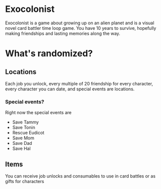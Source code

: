 # Exocolonist

Exocolonist is a game about growing up on an alien planet and is a visual novel card battler time loop game. You have 10 years to survive, hopefully making friendships and lasting memories along the way.

# What's randomized?

## Locations

Each job you unlock, every multiple of 20 friendship for every character, every character you can date, and special events are locations.

### Special events?

Right now the special events are
  - Save Tammy
  - Save Tonin
  - Rescue Eudicot
  - Save Mom
  - Save Dad
  - Save Hal

## Items

You can receive job unlocks and consumables to use in card battles or as gifts for characters